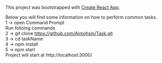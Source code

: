 This project was bootstrapped with [Create React App](https://github.com/facebookincubator/create-react-app).

Below you will find some information on how to perform common tasks.<br>
1 -> open Command Prompt<br>
Run folloing commands<br>
2 -> git clone https://github.com/Aimohsin/Task.git <br>
3 -> cd taskName<br>
4 -> npm install<br>
5 -> npm start<br>
Project will start at http://localhost:3000/ <br>
